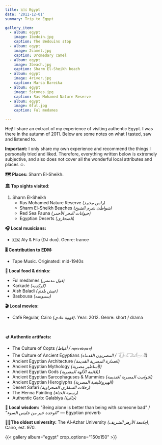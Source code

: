 ```yaml
---
title: 🇪🇬 Egypt
date: '2011-12-01'
summary: Trip to Egypt

gallery_item:
  - album: egypt
    image: 1bedoin.jpg
    caption: The Bedouins stop
  - album: egypt
    image: 2camel.jpg
    caption: Dromedary camel
  - album: egypt
    image: 3beach.jpg
    caption: Sharm El-Sheikh beach
  - album: egypt
    image: 4river.jpg
    caption: Marsa Bareika
  - album: egypt
    image: 5stones.jpg
    caption: Ras Mohamed Nature Reserve
  - album: egypt
    image: 6ful.jpg
    caption: Ful medames

---
```

Hej! I share an extract of my experience of visiting authentic Egypt. I was there in the autumn of 2011. Below are some notes on what I tasted, saw and listened to. 

<b>Important:</b> I only share my own experience and recommend the things I personally tried and liked. Therefore, everything written below is extremely subjective, and also does not cover all the wonderful local attributes and places ☺️. 

<b>🗺 Places:</b> Sharm El-Sheikh.<br>

<b>🏛 Top sights visited: </b>
1. Sharm El-Sheikh
    - Ras Mohamed Nature Reserve <i>(راس محمد)</i>
    - Sharm El-Sheikh Beaches <i>(شواطئ شرم الشيخ)</i>
    - Red Sea Fauna <i>(حيوانات البحر الأحمر)</i>
    - Egyptian Deserts <i>(الصحارى)</i>


<b>🎧 Local musicians: </b>
- 🇺🇳 Aly & Fila (DJ duo). Genre: trance

<b>🎚️ Contribution to EDM: </b>
- Tape Music. Originated: mid-1940s

<b>🥘 Local food & drinks: </b>
- Ful medames <i>(فول مدمس)</i>
- Karkadé <i>(كركديه)</i>
- Aish Baladi <i>(عيش بلدي)</i>
- Basbousa <i>(بسبوسه)</i>


<b>🎬 Local movies:</b>
- Café Regular, Cairo <i>(قهوة عادي)</i>. Year: 2012. Genre: short / drama
<br>


<b>🪔 Authentic artifacts:</b>
- The Culture of Copts <i>(أقباط / ⲛⲓⲣⲉⲙⲛ̀ⲭⲏⲙⲓ)</i>
- The Culture of Ancient Egyptians <i>(المصريون القدماء / 𓌏𓉗𓏏𓉐𓂓𓎛𓊌𓏏𓁰)</i>
- Ancient Egyptian Architecture <i>(العمارة المصرية القديمة)</i>
- Ancient Egyptian Mythology <i>(أساطير مصرية))</i>
- Ancient Egyptian Gods <i>(قائمة الآلهة المصرية))</i>
- Ancient Egyptian Sarcophaguses & Mummies <i>(التوابيت المصرية القديمة)</i>
- Ancient Egyptian Hieroglyphs <i>(الهيروغليفية المصرية)</i>
- Desert Safari <i>(رحلات السفاري الصحراوية)</i>
- The Henna Painting <i>(رسمة الحناء)</i>
- Authentic Garb: Galabiya <i>(جالبيا)</i>


<b>🦉 Local wisdom:</b> "Being alone is better than being with someone bad" / <i>"الوحدة خير من جليس السوء"</i> — Egyptian proverb


<b>👨‍🎓The oldest university:</b> The Al-Azhar University <i>(جامعة الأزهر الشريف)</i>, Cairo, est. 970.  


{{< gallery album="egypt" crop_options="150x150" >}}
   

